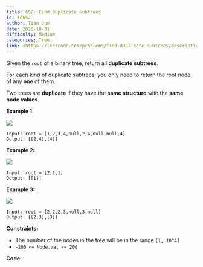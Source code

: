 ```yaml
---
title: 652. Find Duplicate Subtrees
id: id652
author: Tian Jun
date: 2020-10-31
difficulty: Medium
categories: Tree
link: <https://leetcode.com/problems/find-duplicate-subtrees/description/>
---
```


Given the `root` of a binary tree, return all **duplicate subtrees**.

For each kind of duplicate subtrees, you only need to return the root node of
any **one** of them.

Two trees are **duplicate** if they have the **same structure** with the
**same node values**.



**Example 1:**

![](https://assets.leetcode.com/uploads/2020/08/16/e1.jpg)
            
	Input: root = [1,2,3,4,null,2,4,null,null,4]    
	Output: [[2,4],[4]]    

**Example 2:**

![](https://assets.leetcode.com/uploads/2020/08/16/e2.jpg)
            
	Input: root = [2,1,1]    
	Output: [[1]]    

**Example 3:**

![](https://assets.leetcode.com/uploads/2020/08/16/e33.jpg)
            
	Input: root = [2,2,2,3,null,3,null]    
	Output: [[2,3],[3]]    



**Constraints:**

  * The number of the nodes in the tree will be in the range `[1, 10^4]`
  * `-200 <= Node.val <= 200`


**Code:**
